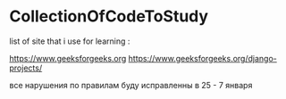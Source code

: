 # CollectionOfCodeToStudy

list of site that i use for learning :

https://www.geeksforgeeks.org
https://www.geeksforgeeks.org/django-projects/

все нарушения по правилам буду исправленны в 25 - 7 января
